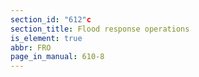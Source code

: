 ```yaml
---
section_id: "612"c
section_title: Flood response operations
is_element: true
abbr: FRO
page_in_manual: 610-8
---
```


